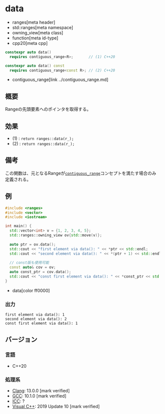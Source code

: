 # data
* ranges[meta header]
* std::ranges[meta namespace]
* owning_view[meta class]
* function[meta id-type]
* cpp20[meta cpp]

```cpp
constexpr auto data()
  requires contiguous_range<R>;       // (1) C++20

constexpr auto data() const
  requires contiguous_range<const R>; // (2) C++20
```
* contiguous_range[link ../contiguous_range.md]

## 概要

Rangeの先頭要素へのポインタを取得する。

## 効果

- (1) : `return ranges::data(r_);`
- (2) : `return ranges::data(r_);`

## 備考

この関数は、元となるRangeが[`contiguous_range`](../contiguous_range.md)コンセプトを満たす場合のみ定義される。

## 例
```cpp example
#include <ranges>
#include <vector>
#include <iostream>

int main() {
  std::vector<int> v = {1, 2, 3, 4, 5};
  std::ranges::owning_view ov{std::move(v)};
  
  auto ptr = ov.data();
  std::cout << "first element via data(): " << *ptr << std::endl;
  std::cout << "second element via data(): " << *(ptr + 1) << std::endl;
  
  // const版も使用可能
  const auto& cov = ov;
  auto const_ptr = cov.data();
  std::cout << "const first element via data(): " << *const_ptr << std::endl;
}
```
* data[color ff0000]

### 出力
```
first element via data(): 1
second element via data(): 2
const first element via data(): 1
```

## バージョン
### 言語
- C++20

### 処理系
- [Clang](/implementation.md#clang): 13.0.0 [mark verified]
- [GCC](/implementation.md#gcc): 10.1.0 [mark verified]
- [ICC](/implementation.md#icc): ?
- [Visual C++](/implementation.md#visual_cpp): 2019 Update 10 [mark verified]
